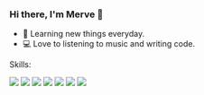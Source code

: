 ### Hi there, I'm Merve 👋

* 🌱 Learning new things everyday.
* 💻 Love to listening to music and writing code.



Skills:

<img src="https://img.shields.io/badge/java-red.svg?&style=for-the-badge&logo=java&logoColor=white" />  <img src="https://img.shields.io/badge/html-%23FA7343.svg?&style=for-the-badge&logo=html5&logoColor=white" /> <img src="https://img.shields.io/badge/css-%230077B5.svg?&style=for-the-badge&logo=css3&logoColor=white" /> <img src="https://img.shields.io/badge/javascript-%2320232a.svg?&style=for-the-badge&logo=javascript&logoColor=white" /> <img src="https://img.shields.io/badge/Firebase-039BE5?style=for-the-badge&logo=Firebase&logoColor=white" /> <img src="https://img.shields.io/badge/mysql-%23ED8B00.svg?&style=for-the-badge&logo=mysql&logoColor=white" />  <img src="https://img.shields.io/badge/sqlite-%2307405e.svg?style=for-the-badge&logo=sqlite&logoColor=white" />



<!--
**merveakinn/merveakinn** is a ✨ _special_ ✨ repository because its `README.md` (this file) appears on your GitHub profile.

Here are some ideas to get you started:

- 🔭 I’m currently working on ...
- 🌱 I’m currently learning ...
- 👯 I’m looking to collaborate on ...
- 🤔 I’m looking for help with ...
- 💬 Ask me about ...
- 📫 How to reach me: ...
- 😄 Pronouns: ...
- ⚡ Fun fact: ...
-->
